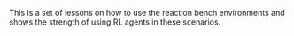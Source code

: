 This is a set of lessons on how to use the reaction bench environments and shows the strength of using RL agents in these scenarios.

